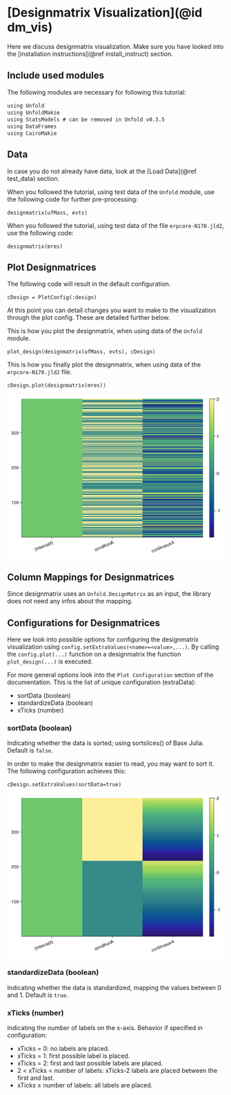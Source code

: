 # [Designmatrix Visualization](@id dm_vis)

Here we discuss designmatrix visualization. 
Make sure you have looked into the [installation instructions](@ref install_instruct) section. 

## Include used modules
The following modules are necessary for following this tutorial:
```
using Unfold
using UnfoldMakie
using StatsModels # can be removed in Unfold v0.3.5
using DataFrames
using CairoMakie
```

## Data
In case you do not already have data, look at the [Load Data](@ref test_data) section. 

When you followed the tutorial, using test data of the `Unfold` module, use the following code for further pre-processing:
```
designmatrix(ufMass, evts)
```
When you followed the tutorial, using test data of the file `erpcore-N170.jld2`, use the following code:
```
designmatrix(mres)
```

## Plot Designmatrices

The following code will result in the default configuration. 
```
cDesign = PlotConfig(:design)
```
At this point you can detail changes you want to make to the visualization through the plot config. These are detailed further below. 

This is how you plot the designmatrix, when using data of the `Unfold` module.
```
plot_design(designmatrix(ufMass, evts), cDesign)
```
This is how you finally plot the designmatrix, when using data of the `erpcore-N170.jld2` file.
```
cDesign.plot(designmatrix(mres))
```

![Default Designmatrix](../images/designmatrix_default.png)

## Column Mappings for Designmatrices

Since designmatrix uses an `Unfold.DesignMatrix` as an input, the library does not need any infos about the mapping.

## Configurations for Designmatrices

Here we look into possible options for configuring the designmatrix visualization using `config.setExtraValues(<name>=<value>,...)`.
By calling the `config.plot(...)` function on a designmatrix the function `plot_design(...)` is executed.

For more general options look into the `Plot Configuration` section of the documentation.
This is the list of unique configuration (extraData):
- sortData (boolean)
- standardizeData (boolean)
- xTicks (number)


### sortData (boolean)

Indicating whether the data is sorted; using sortslices() of Base Julia. 
Default is `false`.

In order to make the designmatrix easier to read, you may want to sort it.
The following configuration achieves this:
```
cDesign.setExtraValues(sortData=true)
```

![Sorted Designmatrix](../images/designmatrix_sorted.png)

### standardizeData (boolean)
Indicating whether the data is standardized, mapping the values between 0 and 1. 
Default is `true`.


### xTicks (number)
Indicating the number of labels on the x-axis. Behavior if specified in configuration:
- xTicks = 0: no labels are placed.
- xTicks = 1: first possible label is placed.
- xTicks = 2: first and last possible labels are placed.
- 2 < xTicks < number of labels: xTicks-2 labels are placed between the first and last.
- xTicks ≥ number of labels: all labels are placed.